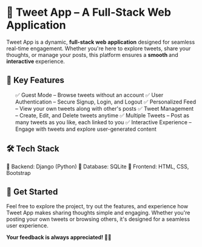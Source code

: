 <h1>🚀 Tweet App – A Full-Stack Web Application</h1>

<p>Tweet App is a dynamic, <strong>full-stack web application</strong> designed for seamless real-time engagement.
Whether you're here to explore tweets, share your thoughts, or manage your posts, this platform ensures a <strong> smooth </strong> and <strong> interactive </strong> experience.</p>


<h2>🌟 Key Features</h2>
<ul>
✅ Guest Mode – Browse tweets without an account 
✅ User Authentication – Secure Signup, Login, and Logout 
✅ Personalized Feed – View your own tweets along with other's posts 
✅ Tweet Management – Create, Edit, and Delete tweets anytime 
✅ Multiple Tweets – Post as many tweets as you like, each linked to you 
✅ Interactive Experience – Engage with tweets and explore user-generated content
</ul>


<h2>🛠 Tech Stack</h2>

🔹 Backend: Django (Python)
🔹 Database: SQLite
🔹 Frontend: HTML, CSS, Bootstrap

<h2>🚀 Get Started</h2>

<p>Feel free to explore the project, try out the features, and experience how Tweet App makes sharing thoughts simple and engaging.
Whether you're posting your own tweets or browsing others, it's designed for a seamless user experience.</p>

<strong>Your feedback is always appreciated! 🚀🔥</strong>
